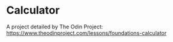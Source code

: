 # Calculator
A project detailed by The Odin Project: https://www.theodinproject.com/lessons/foundations-calculator
